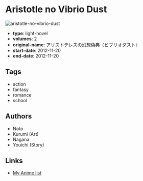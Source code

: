 # Aristotle no Vibrio Dust

![aristotle-no-vibrio-dust](https://cdn.myanimelist.net/images/manga/2/162650.jpg)

-   **type**: light-novel
-   **volumes**: 2
-   **original-name**: アリストテレスの幻想偽典〈ビブリオダスト〉
-   **start-date**: 2012-11-20
-   **end-date**: 2012-11-20

## Tags

-   action
-   fantasy
-   romance
-   school

## Authors

-   Noto
-   Kurumi (Art)
-   Nagana
-   Youichi (Story)

## Links

-   [My Anime list](https://myanimelist.net/manga/75235/Aristotle_no_Vibrio_Dust)
